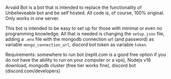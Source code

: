 Arvald Bot is a bot that is intended to replace the functionality of Unbelieveable bot and be self hosted. All code is, of course, 100% original. Only works in one server.

This bot is intended to be easy to set up for those with minimal or even no programming knowledge. All that is needed is changing the `setup.json` file, adding a `.env` file with the mongodb connection url (and password) as variable `mongo_connection_url`, discord bot token as variable `token`.

Requirements: somewhere to run bot (replit.com is a good free option if you do not have the ability to run on your computer or a vps), Nodejs v16 download, mongodb cluster (free tier works fine), discord bot (discord.com/developers)